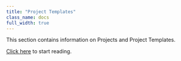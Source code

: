 ```yaml
---
title: "Project Templates"
class_name: docs
full_width: true
---
```


This section contains information on Projects and Project Templates.

[Click here](/docs/project/stacks/) to start reading.